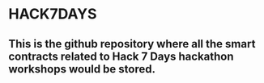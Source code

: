 # HACK7DAYS

## This is the github repository where all the smart contracts related to Hack 7 Days hackathon workshops would be stored.
